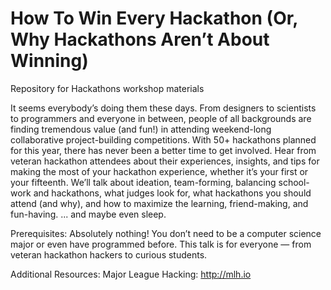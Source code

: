 How To Win Every Hackathon (Or, Why Hackathons Aren’t About Winning)
==========

Repository for Hackathons workshop materials

It seems everybody’s doing them these days. From designers to scientists to programmers and everyone in between, people of all backgrounds are finding tremendous value (and fun!) in attending weekend-long collaborative project-building competitions. With 50+ hackathons planned for this year, there has never been a better time to get involved. Hear from veteran hackathon attendees about their experiences, insights, and tips for making the most of your hackathon experience, whether it’s your first or your fifteenth. We’ll talk about ideation, team-forming, balancing school-work and hackathons, what judges look for, what hackathons you should attend (and why), and how to maximize the learning, friend-making, and fun-having. ... and maybe even sleep.

Prerequisites:
Absolutely nothing! You don’t need to be a computer science major or even have programmed before. This talk is for everyone — from veteran hackathon hackers to curious students.

Additional Resources:
Major League Hacking: http://mlh.io

